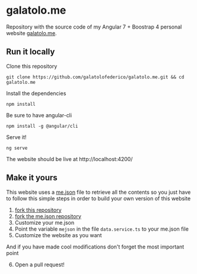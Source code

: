 # galatolo.me

Repository with the source code of my Angular 7 + Boostrap 4 personal website [galatolo.me](https://galatolo.me).

## Run it locally

Clone this repository

```
git clone https://github.com/galatolofederico/galatolo.me.git && cd galatolo.me
```

Install the dependencies 

```
npm install
```

Be sure to have angular-cli

```
npm install -g @angular/cli
```

Serve it!
```
ng serve
```

The website should be live at http://localhost:4200/

## Make it yours

This website uses a [me.json](https://github.com/galatolofederico/me.json) file to retrieve all the contents so you just have to follow this simple steps in order to build your own version of this website

1) [fork this repository](https://github.com/galatolofederico/galatolo.me/fork)
2) [fork the me.json repository](https://github.com/galatolofederico/me.json)
3) Customize your me.json
4) Point the variable `mejson` in the file `data.service.ts` to your me.json file
5) Customize the website as you want

And if you have made cool modifications don't forget the most important point

6) Open a pull request!